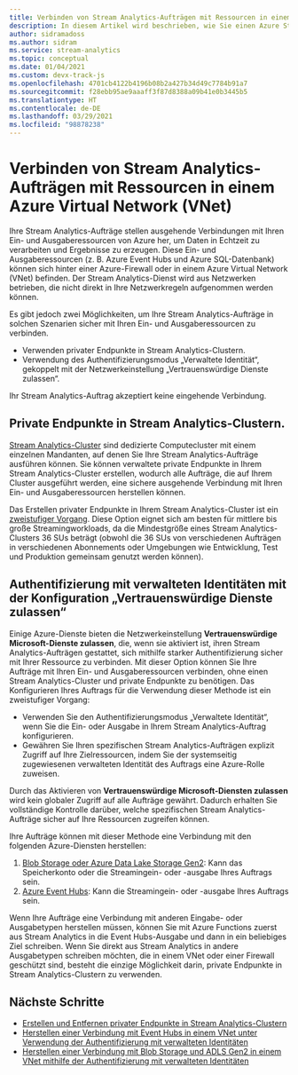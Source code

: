 ```yaml
---
title: Verbinden von Stream Analytics-Aufträgen mit Ressourcen in einem Azure Virtual Network (VNet)
description: In diesem Artikel wird beschrieben, wie Sie einen Azure Stream Analytics-Auftrag mit Ressourcen verbinden, die sich in einem VNet befinden.
author: sidramadoss
ms.author: sidram
ms.service: stream-analytics
ms.topic: conceptual
ms.date: 01/04/2021
ms.custom: devx-track-js
ms.openlocfilehash: 4701cb4122b4196b08b2a427b34d49c7784b91a7
ms.sourcegitcommit: f28ebb95ae9aaaff3f87d8388a09b41e0b3445b5
ms.translationtype: HT
ms.contentlocale: de-DE
ms.lasthandoff: 03/29/2021
ms.locfileid: "98878238"
---
```

# <a name="connect-stream-analytics-jobs-to-resources-in-an-azure-virtual-network-vnet"></a>Verbinden von Stream Analytics-Aufträgen mit Ressourcen in einem Azure Virtual Network (VNet)

Ihre Stream Analytics-Aufträge stellen ausgehende Verbindungen mit Ihren Ein- und Ausgaberessourcen von Azure her, um Daten in Echtzeit zu verarbeiten und Ergebnisse zu erzeugen. Diese Ein- und Ausgaberessourcen (z. B. Azure Event Hubs und Azure SQL-Datenbank) können sich hinter einer Azure-Firewall oder in einem Azure Virtual Network (VNet) befinden. Der Stream Analytics-Dienst wird aus Netzwerken betrieben, die nicht direkt in Ihre Netzwerkregeln aufgenommen werden können.

Es gibt jedoch zwei Möglichkeiten, um Ihre Stream Analytics-Aufträge in solchen Szenarien sicher mit Ihren Ein- und Ausgaberessourcen zu verbinden.
* Verwenden privater Endpunkte in Stream Analytics-Clustern.
* Verwendung des Authentifizierungsmodus „Verwaltete Identität“, gekoppelt mit der Netzwerkeinstellung „Vertrauenswürdige Dienste zulassen“.

Ihr Stream Analytics-Auftrag akzeptiert keine eingehende Verbindung.

## <a name="private-endpoints-in-stream-analytics-clusters"></a>Private Endpunkte in Stream Analytics-Clustern.
[Stream Analytics-Cluster](./cluster-overview.md) sind dedizierte Computecluster mit einem einzelnen Mandanten, auf denen Sie Ihre Stream Analytics-Aufträge ausführen können. Sie können verwaltete private Endpunkte in Ihrem Stream Analytics-Cluster erstellen, wodurch alle Aufträge, die auf Ihrem Cluster ausgeführt werden, eine sichere ausgehende Verbindung mit Ihren Ein- und Ausgaberessourcen herstellen können.

Das Erstellen privater Endpunkte in Ihrem Stream Analytics-Cluster ist ein [zweistufiger Vorgang](./private-endpoints.md). Diese Option eignet sich am besten für mittlere bis große Streamingworkloads, da die Mindestgröße eines Stream Analytics-Clusters 36 SUs beträgt (obwohl die 36 SUs von verschiedenen Aufträgen in verschiedenen Abonnements oder Umgebungen wie Entwicklung, Test und Produktion gemeinsam genutzt werden können).

## <a name="managed-identity-authentication-with-allow-trusted-services-configuration"></a>Authentifizierung mit verwalteten Identitäten mit der Konfiguration „Vertrauenswürdige Dienste zulassen“
Einige Azure-Dienste bieten die Netzwerkeinstellung **Vertrauenswürdige Microsoft-Dienste zulassen**, die, wenn sie aktiviert ist, ihren Stream Analytics-Aufträgen gestattet, sich mithilfe starker Authentifizierung sicher mit Ihrer Ressource zu verbinden. Mit dieser Option können Sie Ihre Aufträge mit Ihren Ein- und Ausgaberessourcen verbinden, ohne einen Stream Analytics-Cluster und private Endpunkte zu benötigen. Das Konfigurieren Ihres Auftrags für die Verwendung dieser Methode ist ein zweistufiger Vorgang:
* Verwenden Sie den Authentifizierungsmodus „Verwaltete Identität“, wenn Sie die Ein- oder Ausgabe in Ihrem Stream Analytics-Auftrag konfigurieren.
* Gewähren Sie Ihren spezifischen Stream Analytics-Aufträgen explizit Zugriff auf Ihre Zielressourcen, indem Sie der systemseitig zugewiesenen verwalteten Identität des Auftrags eine Azure-Rolle zuweisen. 

Durch das Aktivieren von **Vertrauenswürdige Microsoft-Diensten zulassen** wird kein globaler Zugriff auf alle Aufträge gewährt. Dadurch erhalten Sie vollständige Kontrolle darüber, welche spezifischen Stream Analytics-Aufträge sicher auf Ihre Ressourcen zugreifen können. 

Ihre Aufträge können mit dieser Methode eine Verbindung mit den folgenden Azure-Diensten herstellen:
1. [Blob Storage oder Azure Data Lake Storage Gen2](./blob-output-managed-identity.md): Kann das Speicherkonto oder die Streamingein- oder -ausgabe Ihres Auftrags sein.
2. [Azure Event Hubs](./event-hubs-managed-identity.md): Kann die Streamingein- oder -ausgabe Ihres Auftrags sein.

Wenn Ihre Aufträge eine Verbindung mit anderen Eingabe- oder Ausgabetypen herstellen müssen, können Sie mit Azure Functions zuerst aus Stream Analytics in die Event Hubs-Ausgabe und dann in ein beliebiges Ziel schreiben. Wenn Sie direkt aus Stream Analytics in andere Ausgabetypen schreiben möchten, die in einem VNet oder einer Firewall geschützt sind, besteht die einzige Möglichkeit darin, private Endpunkte in Stream Analytics-Clustern zu verwenden.

## <a name="next-steps"></a>Nächste Schritte

* [Erstellen und Entfernen privater Endpunkte in Stream Analytics-Clustern](./private-endpoints.md)
* [Herstellen einer Verbindung mit Event Hubs in einem VNet unter Verwendung der Authentifizierung mit verwalteten Identitäten](./event-hubs-managed-identity.md)
* [Herstellen einer Verbindung mit Blob Storage und ADLS Gen2 in einem VNet mithilfe der Authentifizierung mit verwalteten Identitäten](./blob-output-managed-identity.md)
